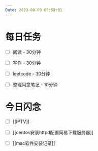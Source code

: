```yaml
---
Date: 2023-08-09 09:59:01
---
```


# 每日任务
- [ ] 阅读 - 30分钟
- [ ] 写作 - 30分钟
- [ ] leetcode - 30分钟
- [ ] 整理闪念笔记 - 10分钟


# 今日闪念
- [ ] [[IPTV]]
- [ ] [[centos安装httpd配置简易下载服务器]]
- [ ] [[mac软件安装记录]]



